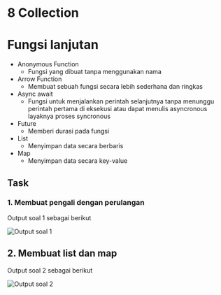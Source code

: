 # 8 Collection

# Fungsi lanjutan
* Anonymous Function
    + Fungsi yang dibuat tanpa menggunakan nama
* Arrow Function
    + Membuat sebuah fungsi secara lebih sederhana dan ringkas
* Async await
    + Fungsi untuk menjalankan perintah selanjutnya tanpa menunggu perintah pertama di eksekusi atau dapat menulis asyncronous layaknya proses syncronous
* Future
    + Memberi durasi pada fungsi
 * List
    + Menyimpan data secara berbaris
 * Map
    + Menyimpan data secara key-value

## Task
### 1. Membuat pengali dengan perulangan
Output soal 1 sebagai berikut

![Output soal 1](https://user-images.githubusercontent.com/59384629/155259237-ecae886e-33d4-424e-82bc-dfe1db6bd927.png)

## 2. Membuat list dan map
Output soal 2 sebagai berikut

![Output soal 2](https://user-images.githubusercontent.com/59384629/155259307-0c53eb62-f926-48ff-b0ee-17ec9660818a.png)
